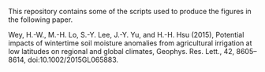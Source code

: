 This repository contains some of the scripts used to produce the figures in the following paper.

Wey, H.-W., M.-H. Lo, S.-Y. Lee, J.-Y. Yu, and H.-H. Hsu (2015), Potential impacts of wintertime soil moisture anomalies from agricultural irrigation at low latitudes on regional and global climates, Geophys. Res. Lett., 42, 8605–8614, doi:10.1002/2015GL065883.
